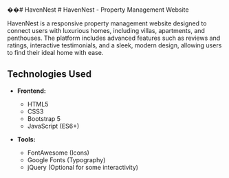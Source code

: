 ��#   H a v e n N e s t 
 
 # HavenNest - Property Management Website

HavenNest is a responsive property management website designed to connect users with luxurious homes, including villas, apartments, and penthouses. The platform includes advanced features such as reviews and ratings, interactive testimonials, and a sleek, modern design, allowing users to find their ideal home with ease.

## Technologies Used

- **Frontend:**
  - HTML5
  - CSS3
  - Bootstrap 5
  - JavaScript (ES6+)
  
- **Tools:**
  - FontAwesome (Icons)
  - Google Fonts (Typography)
  - jQuery (Optional for some interactivity)
